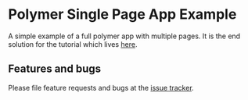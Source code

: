 # Polymer Single Page App Example

A simple example of a full polymer app with multiple pages. It is the end
solution for the tutorial which lives [here][tutorial].

## Features and bugs

Please file feature requests and bugs at the [issue tracker][tracker].

[tracker]: https://github.com/dart-lang/polymer-spa-example/issues
[tutorial]: https://www.dartlang.org/polymer/spa/
